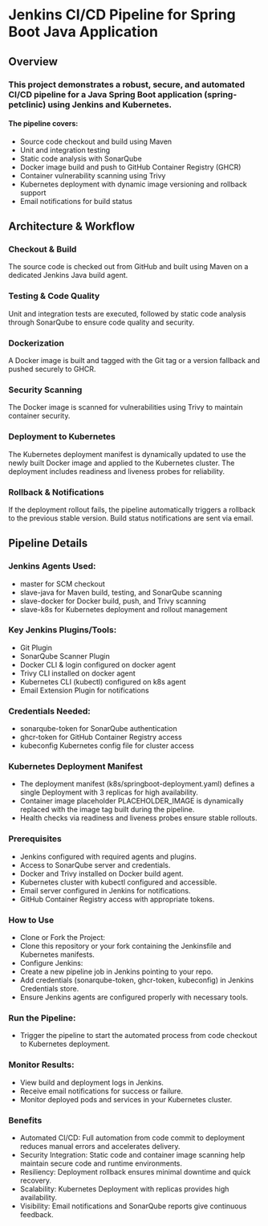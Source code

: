 
# Jenkins CI/CD Pipeline for Spring Boot Java Application

## Overview
### This project demonstrates a robust, secure, and automated CI/CD pipeline for a Java Spring Boot application (spring-petclinic) using Jenkins and Kubernetes.

#### The pipeline covers:
- Source code checkout and build using Maven
- Unit and integration testing
- Static code analysis with SonarQube
- Docker image build and push to GitHub Container Registry (GHCR)
- Container vulnerability scanning using Trivy
- Kubernetes deployment with dynamic image versioning and rollback support
- Email notifications for build status

## Architecture & Workflow
### Checkout & Build
The source code is checked out from GitHub and built using Maven on a dedicated Jenkins Java build agent.

### Testing & Code Quality
Unit and integration tests are executed, followed by static code analysis through SonarQube to ensure code quality and security.

### Dockerization
A Docker image is built and tagged with the Git tag or a version fallback and pushed securely to GHCR.

### Security Scanning
The Docker image is scanned for vulnerabilities using Trivy to maintain container security.

### Deployment to Kubernetes
The Kubernetes deployment manifest is dynamically updated to use the newly built Docker image and applied to the Kubernetes cluster. The deployment includes readiness and liveness probes for reliability.

### Rollback & Notifications
If the deployment rollout fails, the pipeline automatically triggers a rollback to the previous stable version. Build status notifications are sent via email.

## Pipeline Details
### Jenkins Agents Used:
- master for SCM checkout
- slave-java for Maven build, testing, and SonarQube scanning
- slave-docker for Docker build, push, and Trivy scanning
- slave-k8s for Kubernetes deployment and rollout management

### Key Jenkins Plugins/Tools:

- Git Plugin
- SonarQube Scanner Plugin
- Docker CLI & login configured on docker agent
- Trivy CLI installed on docker agent
- Kubernetes CLI (kubectl) configured on k8s agent
- Email Extension Plugin for notifications

### Credentials Needed:

- sonarqube-token for SonarQube authentication
- ghcr-token for GitHub Container Registry access
- kubeconfig Kubernetes config file for cluster access

###  Kubernetes Deployment Manifest
- The deployment manifest (k8s/springboot-deployment.yaml) defines a single Deployment with 3 replicas for high availability.
- Container image placeholder PLACEHOLDER_IMAGE is dynamically replaced with the image tag built during the pipeline.
- Health checks via readiness and liveness probes ensure stable rollouts.

### Prerequisites
- Jenkins configured with required agents and plugins.
- Access to SonarQube server and credentials.
- Docker and Trivy installed on Docker build agent.
- Kubernetes cluster with kubectl configured and accessible.
- Email server configured in Jenkins for notifications.
- GitHub Container Registry access with appropriate tokens.

### How to Use
- Clone or Fork the Project:
- Clone this repository or your fork containing the Jenkinsfile and Kubernetes manifests.
- Configure Jenkins:
- Create a new pipeline job in Jenkins pointing to your repo.
- Add credentials (sonarqube-token, ghcr-token, kubeconfig) in Jenkins Credentials store.
- Ensure Jenkins agents are configured properly with necessary tools.

### Run the Pipeline:
- Trigger the pipeline to start the automated process from code checkout to Kubernetes deployment.

### Monitor Results:
- View build and deployment logs in Jenkins.
- Receive email notifications for success or failure.
- Monitor deployed pods and services in your Kubernetes cluster.

### Benefits
- Automated CI/CD: Full automation from code commit to deployment reduces manual errors and accelerates delivery.
- Security Integration: Static code and container image scanning help maintain secure code and runtime environments.
- Resiliency: Deployment rollback ensures minimal downtime and quick recovery.
- Scalability: Kubernetes Deployment with replicas provides high availability.
- Visibility: Email notifications and SonarQube reports give continuous feedback.
